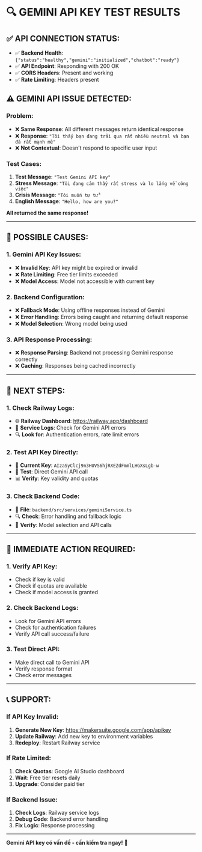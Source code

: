 # 🔍 GEMINI API KEY TEST RESULTS

## ✅ **API CONNECTION STATUS:**
- ✅ **Backend Health**: `{"status":"healthy","gemini":"initialized","chatbot":"ready"}`
- ✅ **API Endpoint**: Responding with 200 OK
- ✅ **CORS Headers**: Present and working
- ✅ **Rate Limiting**: Headers present

## ⚠️ **GEMINI API ISSUE DETECTED:**

### **Problem:**
- ❌ **Same Response**: All different messages return identical response
- ❌ **Response**: `"Tôi thấy bạn đang trải qua rất nhiều neutral và bạn đã rất mạnh mẽ"`
- ❌ **Not Contextual**: Doesn't respond to specific user input

### **Test Cases:**
1. **Test Message**: `"Test Gemini API key"`
2. **Stress Message**: `"Tôi đang cảm thấy rất stress và lo lắng về công việc"`
3. **Crisis Message**: `"Tôi muốn tự tử"`
4. **English Message**: `"Hello, how are you?"`

**All returned the same response!**

---

## 🔧 **POSSIBLE CAUSES:**

### **1. Gemini API Key Issues:**
- ❌ **Invalid Key**: API key might be expired or invalid
- ❌ **Rate Limiting**: Free tier limits exceeded
- ❌ **Model Access**: Model not accessible with current key

### **2. Backend Configuration:**
- ❌ **Fallback Mode**: Using offline responses instead of Gemini
- ❌ **Error Handling**: Errors being caught and returning default response
- ❌ **Model Selection**: Wrong model being used

### **3. API Response Processing:**
- ❌ **Response Parsing**: Backend not processing Gemini response correctly
- ❌ **Caching**: Responses being cached incorrectly

---

## 🎯 **NEXT STEPS:**

### **1. Check Railway Logs:**
- 🌐 **Railway Dashboard**: https://railway.app/dashboard
- 📝 **Service Logs**: Check for Gemini API errors
- 🔍 **Look for**: Authentication errors, rate limit errors

### **2. Test API Key Directly:**
- 🔑 **Current Key**: `AIzaSyClcj9n3HUVS6hjRXEZdFmmlLHGXsLgb-w`
- 🧪 **Test**: Direct Gemini API call
- 📊 **Verify**: Key validity and quotas

### **3. Check Backend Code:**
- 📁 **File**: `backend/src/services/geminiService.ts`
- 🔍 **Check**: Error handling and fallback logic
- 📝 **Verify**: Model selection and API calls

---

## 🚨 **IMMEDIATE ACTION REQUIRED:**

### **1. Verify API Key:**
- Check if key is valid
- Check if quotas are available
- Check if model access is granted

### **2. Check Backend Logs:**
- Look for Gemini API errors
- Check for authentication failures
- Verify API call success/failure

### **3. Test Direct API:**
- Make direct call to Gemini API
- Verify response format
- Check error messages

---

## 📞 **SUPPORT:**

### **If API Key Invalid:**
1. **Generate New Key**: https://makersuite.google.com/app/apikey
2. **Update Railway**: Add new key to environment variables
3. **Redeploy**: Restart Railway service

### **If Rate Limited:**
1. **Check Quotas**: Google AI Studio dashboard
2. **Wait**: Free tier resets daily
3. **Upgrade**: Consider paid tier

### **If Backend Issue:**
1. **Check Logs**: Railway service logs
2. **Debug Code**: Backend error handling
3. **Fix Logic**: Response processing

---

**Gemini API key có vấn đề - cần kiểm tra ngay!** 🚨

